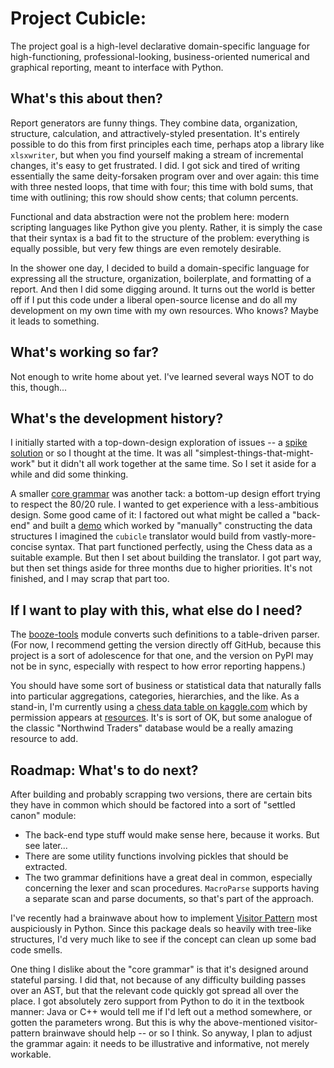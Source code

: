 # Project Cubicle:
The project goal is a high-level declarative domain-specific language for high-functioning, professional-looking,
business-oriented numerical and graphical reporting, meant to interface with Python.

## What's this about then?
Report generators are funny things. They combine data, organization, structure, calculation, and
attractively-styled presentation. It's entirely possible to do this from first principles each time,
perhaps atop a library like `xlsxwriter`, but when you find yourself making a stream of incremental
changes, it's easy to get frustrated. I did. I got sick and tired of writing essentially the same
deity-forsaken program over and over again: this time with three nested loops, that time with four;
this time with bold sums, that time with outlining; this row should show cents; that column percents. 

Functional and data abstraction were not the problem here: modern scripting languages like Python
give you plenty. Rather, it is simply the case that their syntax is a bad fit to the structure of
the problem: everything is equally possible, but very few things are even remotely desirable.

In the shower one day, I decided to build a domain-specific language for expressing all the structure,
organization, boilerplate, and formatting of a report. And then I did some digging around.
It turns out the world is better off if I put this code under a liberal open-source license
and do all my development on my own time with my own resources. Who knows? Maybe it leads to something.

## What's working so far?

Not enough to write home about yet. I've learned several ways NOT to do this, though...

## What's the development history?

I initially started with a top-down-design exploration of issues -- a [spike solution](src/spike_solution)
or so I thought at the time. It was all "simplest-things-that-might-work" but it
didn't all work together at the same time. So I set it aside for a while and did some thinking.

A smaller [core grammar](src/cubicle/core_grammar.md) was another tack: a
bottom-up design effort trying to respect the 80/20 rule. I wanted to get
experience with a less-ambitious design. Some good came of it:
I factored out what might be called a "back-end" and built a [demo](examples/backend.py)
which worked by "manually" constructing the data structures I imagined the
`cubicle` translator would build from vastly-more-concise syntax. That part
functioned perfectly, using the Chess data as a suitable example. But then
I set about building the translator. I got part way, but then set things aside
for three months due to higher priorities. It's not finished, and I may scrap that part too.

## If I want to play with this, what else do I need?

The [booze-tools](https://github.com/kjosib/booze-tools) module converts such definitions
to a table-driven parser. (For now, I recommend getting the version directly off GitHub,
because this project is a sort of adolescence for that one, and the version on PyPI may
not be in sync, especially with respect to how error reporting happens.)

You should have some sort of business or statistical data that naturally falls
into particular aggregations, categories, hierarchies, and the like. As a stand-in,
I'm currently using a [chess data table on kaggle.com](https://www.kaggle.com/datasnaek/chess)
which by permission appears at [resources](resources). It's is sort of OK, but some
analogue of the classic "Northwind Traders" database would be a really amazing
resource to add.

## Roadmap: What's to do next?

After building and probably scrapping two versions, there are certain bits they
have in common which should be factored into a sort of "settled canon" module:

* The back-end type stuff would make sense here, because it works. But see later...
* There are some utility functions involving pickles that should be extracted.
* The two grammar definitions have a great deal in common, especially concerning
the lexer and scan procedures. `MacroParse` supports having a separate scan and
parse documents, so that's part of the approach.

I've recently had a brainwave about how to implement [Visitor Pattern](https://en.wikipedia.org/wiki/Visitor_pattern)
most auspiciously in Python. Since this package deals so heavily with tree-like
structures, I'd very much like to see if the concept can clean up some bad code smells.

One thing I dislike about the "core grammar" is that it's designed around
stateful parsing. I did that, not because of any difficulty building passes
over an AST, but that the relevant code quickly got spread all over the place.
I got absolutely zero support from Python to do it in the textbook manner:
Java or C++ would tell me if I'd left out a method somewhere, or gotten the
parameters wrong. But this is why the above-mentioned visitor-pattern brainwave
should help -- or so I think. So anyway, I plan to adjust the grammar again:
it needs to be illustrative and informative, not merely workable.